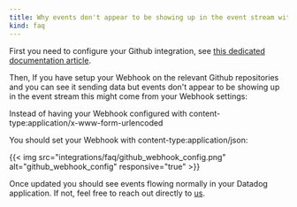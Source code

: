 ```yaml
---
title: Why events don't appear to be showing up in the event stream with my github integration ?
kind: faq
---
```


First you need to configure your Github integration, see [this dedicated documentation article][1].

Then, If you have setup your Webhook on the relevant Github repositories and you can see it sending data but events don't appear to be showing up in the event stream this might come from your Webhook settings:

Instead of having your Webhook configured with content-type:application/x-www-form-urlencoded

You should set your Webhook with content-type:application/json:

{{< img src="integrations/faq/github_webhook_config.png" alt="github_webhook_config" responsive="true" >}}

Once updated you should see events flowing normally in your Datadog application. If not, feel free to reach out directly to [us][2].

[1]: /integrations/github
[2]: /help
